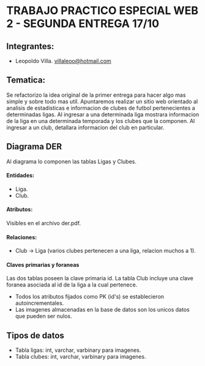 # TRABAJO PRACTICO ESPECIAL WEB 2 - SEGUNDA ENTREGA 17/10

## Integrantes:
- Leopoldo Villa. villaleoo@hotmail.com 

## Tematica:
Se refactorizo la idea original de la primer entrega para hacer algo mas simple y sobre todo mas util. Apuntaremos realizar un sitio web orientado al analisis de estadisticas e informacion de clubes de futbol pertenecientes a determinadas ligas. Al ingresar a una determinada liga mostrara informacion de la liga en una determinada temporada y los clubes que la componen. Al ingresar a un club, detallara informacion del club en particular.

## Diagrama DER
Al diagrama lo componen las tablas Ligas y Clubes.
#### Entidades:
- Liga.
- Club.
#### Atributos:
Visibles en el archivo der.pdf.
#### Relaciones:
- Club -> Liga (varios clubes pertenecen a una liga, relacion muchos a 1).
#### Claves primarias y foraneas
Las dos tablas poseen la clave primaria id. La tabla Club incluye una 
clave foranea asociada al id de la liga a la cual pertenece.

- Todos los atributos fijados como PK (id's) se establecieron autoincrementales.
- Las imagenes almacenadas en la base de datos son los unicos datos que pueden ser nulos.

## Tipos de datos
 - Tabla ligas: int, varchar, varbinary para imagenes.
 - Tabla clubes: int, varchar, varbinary para imagenes.







